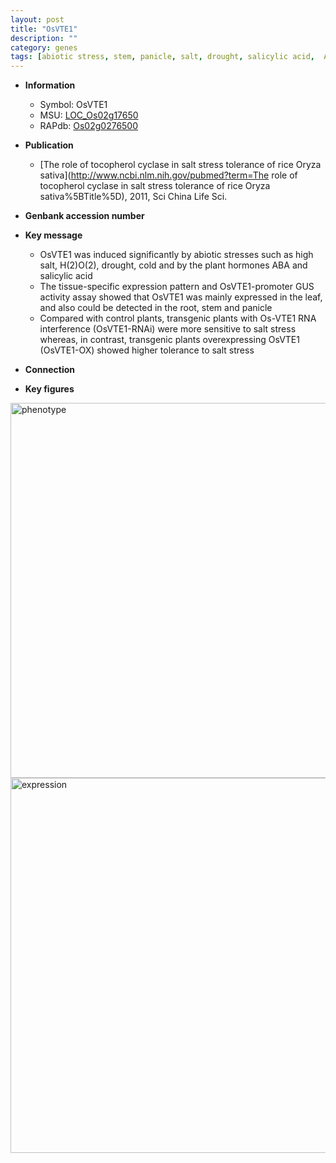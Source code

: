 ```yaml
---
layout: post
title: "OsVTE1"
description: ""
category: genes
tags: [abiotic stress, stem, panicle, salt, drought, salicylic acid,  ABA , salt stress, root, leaf]
---
```


* **Information**  
    + Symbol: OsVTE1  
    + MSU: [LOC_Os02g17650](http://rice.plantbiology.msu.edu/cgi-bin/ORF_infopage.cgi?orf=LOC_Os02g17650)  
    + RAPdb: [Os02g0276500](http://rapdb.dna.affrc.go.jp/viewer/gbrowse_details/irgsp1?name=Os02g0276500)  

* **Publication**  
    + [The role of tocopherol cyclase in salt stress tolerance of rice Oryza sativa](http://www.ncbi.nlm.nih.gov/pubmed?term=The role of tocopherol cyclase in salt stress tolerance of rice Oryza sativa%5BTitle%5D), 2011, Sci China Life Sci.

* **Genbank accession number**  

* **Key message**  
    + OsVTE1 was induced significantly by abiotic stresses such as high salt, H(2)O(2), drought, cold and by the plant hormones ABA and salicylic acid
    + The tissue-specific expression pattern and OsVTE1-promoter GUS activity assay showed that OsVTE1 was mainly expressed in the leaf, and also could be detected in the root, stem and panicle
    + Compared with control plants, transgenic plants with Os-VTE1 RNA interference (OsVTE1-RNAi) were more sensitive to salt stress whereas, in contrast, transgenic plants overexpressing OsVTE1 (OsVTE1-OX) showed higher tolerance to salt stress

* **Connection**  

* **Key figures**  
<img src="http://ricencode.github.io/images/OsVTE1.pheno.png" alt="phenotype"  style="width: 600px;"/>

<img src="http://ricencode.github.io/images/OsVTE1.exp.png" alt="expression"  style="width: 600px;"/>


